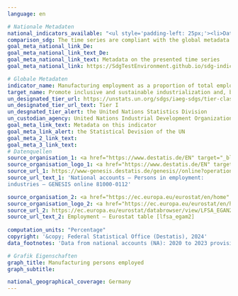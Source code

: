 ```yaml
---
language: en    

# Nationale Metadaten    
national_indicators_available: "<ul style='padding-left: 25px;'><li>Data from NA from Federal Statistical Office</li> <li> Data from LFS from Federal Statistical Office</li></ul>"    
comparison_sdg: The time series are compliant with the global metadata.    
goal_meta_national_link_De: 
goal_meta_national_link_text_De: 
goal_meta_national_link_text: Metadata on the presented time series
goal_meta_national_link: https://SdgTestEnvironment.github.io/sdg-indicators/public/Meta/9.2.2.pdf    

# Globale Metadaten    
indicator_name: Manufacturing employment as a proportion of total employment    
target_name: Promote inclusive and sustainable industrialization and, by 2030, significantly raise industry's share of employment and gross domestic product, in line with national circumstances, and double its share in least developed countries    
un_designated_tier_url: https://unstats.un.org/sdgs/iaeg-sdgs/tier-classification/    
un_designated_tier_url_text: Tier I    
un_desgnated_tier_alert: the United Nations Statistics Division    
un_custodian_agency: United Nations Industrial Development Organization (UNIDO)    
goal_meta_link_text: Metadata on this indicator    
goal_meta_link_alert: the Statistical Devision of the UN    
goal_meta_2_link_text:     
goal_meta_3_link_text:         
# Datenquellen
source_organisation_1: <a href="https://www.destatis.de/EN" target="_blank"> Federal Statistical Office (Destatis) </a>
source_organisation_logo_1: <a href="https://www.destatis.de/EN" target="_blank"><img src="https://sdg-indikatoren.de/public/OrgImgEn/destatis.png" alt="Logo destatis" style="height:60px; width:148px"/></a>
source_url_1: https://www-genesis.destatis.de/genesis//online?operation=table&code=81000-0112&bypass=true&language=en
source_url_text_1: 'National accounts – Persons in employment:
industries – GENESIS online 81000-0112'

source_organisation_2: <a href="https://ec.europa.eu/eurostat/en/home" target="_blank"> Statistical office of the European Union (Eurostat) </a>
source_organisation_logo_2: <a href="https://ec.europa.eu/eurostat/en/home" target="_blank"><img src="https://sdg-indikatoren.de/public/OrgImgEn/eurostat.png" alt="Logo eurostat" style="height:60px; width:148px"/></a>
source_url_2: https://ec.europa.eu/eurostat/databrowser/view/LFSA_EGAN2__custom_7014616/default/table?lang=en
source_url_text_2: Employment – Eurostat table [lfsa_egam2]
    
computation_units: "Percentage"    
copyright: '&copy; Federal Statistical Office (Destatis), 2024'    
data_footnotes: 'Data from national accounts (NA): 2020 to 2023 provisional data.<br>• Data from labor force survey (LFS): The results from 2020 onwards are only comparable with previous years to a limited extent. For more information see "3. Data description" in the national metadata.'    

# Grafik Eigenschaften    
graph_title: Manufacturing persons employed
graph_subtitle:     

national_geographical_coverage: Germany    
---
```


<span></span>